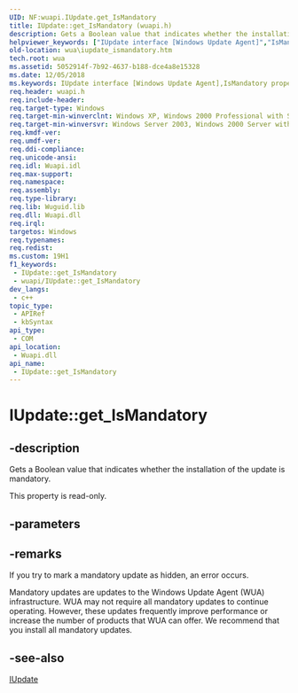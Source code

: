 ```yaml
---
UID: NF:wuapi.IUpdate.get_IsMandatory
title: IUpdate::get_IsMandatory (wuapi.h)
description: Gets a Boolean value that indicates whether the installation of the update is mandatory.
helpviewer_keywords: ["IUpdate interface [Windows Update Agent]","IsMandatory property","IUpdate.IsMandatory","IUpdate.get_IsMandatory","IUpdate::IsMandatory","IUpdate::get_IsMandatory","IsMandatory property [Windows Update Agent]","IsMandatory property [Windows Update Agent]","IUpdate interface","get_IsMandatory","wua.iupdate_ismandatory","wuapi/IUpdate::IsMandatory","wuapi/IUpdate::get_IsMandatory"]
old-location: wua\iupdate_ismandatory.htm
tech.root: wua
ms.assetid: 5052914f-7b92-4637-b188-dce4a8e15328
ms.date: 12/05/2018
ms.keywords: IUpdate interface [Windows Update Agent],IsMandatory property, IUpdate.IsMandatory, IUpdate.get_IsMandatory, IUpdate::IsMandatory, IUpdate::get_IsMandatory, IsMandatory property [Windows Update Agent], IsMandatory property [Windows Update Agent],IUpdate interface, get_IsMandatory, wua.iupdate_ismandatory, wuapi/IUpdate::IsMandatory, wuapi/IUpdate::get_IsMandatory
req.header: wuapi.h
req.include-header: 
req.target-type: Windows
req.target-min-winverclnt: Windows XP, Windows 2000 Professional with SP3 [desktop apps only]
req.target-min-winversvr: Windows Server 2003, Windows 2000 Server with SP3 [desktop apps only]
req.kmdf-ver: 
req.umdf-ver: 
req.ddi-compliance: 
req.unicode-ansi: 
req.idl: Wuapi.idl
req.max-support: 
req.namespace: 
req.assembly: 
req.type-library: 
req.lib: Wuguid.lib
req.dll: Wuapi.dll
req.irql: 
targetos: Windows
req.typenames: 
req.redist: 
ms.custom: 19H1
f1_keywords:
 - IUpdate::get_IsMandatory
 - wuapi/IUpdate::get_IsMandatory
dev_langs:
 - c++
topic_type:
 - APIRef
 - kbSyntax
api_type:
 - COM
api_location:
 - Wuapi.dll
api_name:
 - IUpdate::get_IsMandatory
---
```


# IUpdate::get_IsMandatory


## -description

Gets a Boolean value that indicates whether the installation of the update is mandatory.

This property is read-only.

## -parameters

## -remarks

If you try to mark a mandatory update as hidden, an error occurs.

Mandatory updates are updates to the Windows Update Agent (WUA) infrastructure. WUA may not require all mandatory updates to continue operating. However, these updates frequently improve performance or increase the number of products that WUA can offer.  We recommend that you install all mandatory updates.

## -see-also

<a href="/windows/desktop/api/wuapi/nn-wuapi-iupdate">IUpdate</a>

